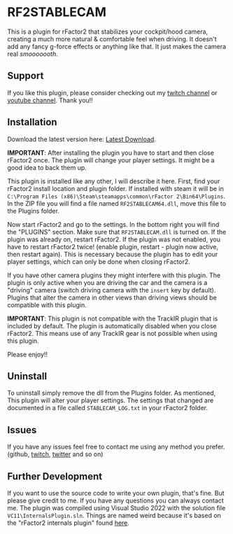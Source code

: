 
# RF2STABLECAM

This is a plugin for rFactor2 that stabilizes your cockpit/hood camera, creating a much more natural & comfortable feel when driving. It doesn't add any fancy g-force effects or anything like that. It just makes the camera real *smooooooth*.

## Support

If you like this plugin, please consider checking out my [twitch channel](https://www.twitch.tv/helloimhana) or [youtube channel](https://www.youtube.com/channel/UCm-EKs1L3ujEjdz3OpqvS-A). Thank you!!

## Installation

Download the latest version here: [Latest Download](https://github.com/HanaMcHanaface/RF2STABLECAM/releases/download/V1.3/RF2STABLECAM64.V1.3.zip).

**IMPORTANT**: After installing the plugin you have to start and then close rFactor2 once. The plugin will change your player settings. It might be a good idea to back them up.

This plugin is installed like any other, I will describe it here. First, find your rFactor2 install location and plugin folder. If installed with steam it will be in `C:\Program Files (x86)\Steam\steamapps\common\rFactor 2\Bin64\Plugins`. In the ZIP file you will find a file named `RF2STABLECAM64.dll`, move this file to the Plugins folder.

Now start rFactor2 and go to the settings. In the bottom right you will find the "PLUGINS" section. Make sure that `RF2STABLECAM.dll` is turned on. If the plugin was already on, restart rFactor2. If the plugin was not enabled, you have to restart rFactor2 twice! (enable plugin, restart - plugin now active, then restart again). This is necessary because the plugin has to edit your player settings, which can only be done when closing rFactor2.

If you have other camera plugins they might interfere with this plugin. The plugin is only active when you are driving the car and the camera is a "driving" camera (switch driving camera with the `insert` key by default). Plugins that alter the camera in other views than driving views should be compatible with this plugin.

**IMPORTANT**: This plugin is not compatible with the TrackIR plugin that is included by default. The plugin is automatically disabled when you close rFactor2. This means use of any TrackIR gear is not possible when using this plugin.

Please enjoy!!

## Uninstall

To uninstall simply remove the dll from the Plugins folder. As mentioned, This plugin will alter your player settings. The settings that changed are documented in a file called `STABLECAM_LOG.txt` in your rFactor2 folder.

## Issues

If you have any issues feel free to contact me using any method you prefer. (github, [twitch](https://www.twitch.tv/helloimhana), [twitter](https://twitter.com/HanaMcHanaface) and so on)

## Further Development

If you want to use the source code to write your own plugin, that's fine. But please give credit to me. If you have any questions you can always contact me. The plugin was compiled using Visual Studio 2022 with the solution file `VC11\InternalsPlugin.sln`. Things are named weird because it's based on the "rFactor2 internals plugin" found [here](https://www.studio-397.com/modding-resources/).
